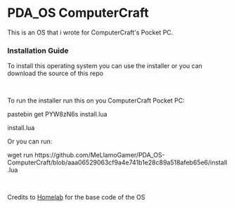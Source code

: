 # PDA_OS ComputerCraft
 This is an OS that i wrote for ComputerCraft's Pocket PC.
<h3>Installation Guide</h3>
<p>To install this operating system you can use the installer or you can download the source of this repo</p>
<br>
<p>To run the installer run this on you ComputerCraft Pocket PC:</p>
<p>pastebin get PYW8zN6s install.lua</p>
<p>install.lua</p>
<p>Or you can run:</p>
<p>wget run https://github.com/MeLlamoGamer/PDA_OS-ComputerCraft/blob/aaa06529063cf9a4e741b1e28c89a518afeb65e6/install.lua</p>
<br>
<p>Credits to <a href=https://www.youtube.com/@Homelab>Homelab</a> for the base code of the OS</p>
